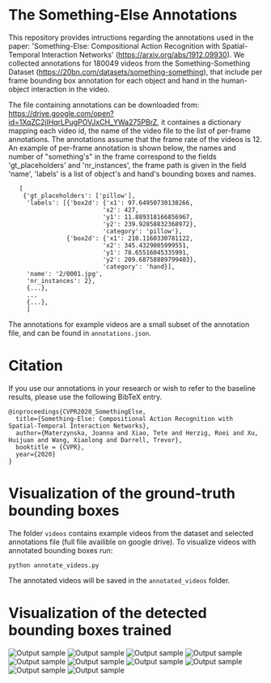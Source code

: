 # The Something-Else Annotations
This repository provides intructions regarding the annotations used in the paper: 'Something-Else: Compositional Action Recognition with Spatial-Temporal Interaction Networks' (https://arxiv.org/abs/1912.09930).
We collected annotations for 180049 videos from the Something-Something Dataset (https://20bn.com/datasets/something-something), that include per frame bounding box annotation for each object and hand in the human-object interaction in the video.

The file containing annotations can be downloaded from:
https://drive.google.com/open?id=1XqZC2jIHqrLPugPOVJxCH_YWa275PBrZ,
it containes a dictionary mapping each video id, the name of the video file to the list of per-frame annotations. The annotations assume that the frame rate of the videos is 12.
An example of per-frame annotation is shown below, the names and number of "something's" in the frame correspond to the fields
'gt_placeholders' and 'nr_instances', the frame path is given in the field 'name', 'labels' is a list of object's and hand's bounding boxes and names.

```
   [
    {'gt_placeholders': ['pillow'],
     'labels': [{'box2d': {'x1': 97.64950730138266,
                          'x2': 427,
                          'y1': 11.889318166856967,
                          'y2': 239.92858832368972},
                          'category': 'pillow'},
                {'box2d': {'x1': 210.1160330781122,
                          'x2': 345.4329005999551,
                          'y1': 78.65516045335991,
                          'y2': 209.68758889799403},
                          'category': 'hand}],
     'name': '2/0001.jpg',
     'nr_instances': 2}, 
     {...},
     ...
     {...},
     ]
```
The annotations for example videos are a small subset of the annotation file, and can be found in `annotations.json`.

# Citation
If you use our annotations in your research or wish to refer to the baseline results, please use the following BibTeX entry.
```
@inproceedings{CVPR2020_SomethingElse,
  title={Something-Else: Compositional Action Recognition with Spatial-Temporal Interaction Networks},
  author={Materzynska, Joanna and Xiao, Tete and Herzig, Roei and Xu, Huijuan and Wang, Xiaolong and Darrell, Trevor},
  booktitle = {CVPR},
  year={2020}
}
```

# Visualization of the ground-truth bounding boxes
The folder `videos` contains example videos from the dataset and selected annotations file (full file availible on google drive). To visualize videos with annotated bounding boxes run:

```python annotate_videos.py```

The annotated videos will be saved in the `annotated_videos` folder.

# Visualization of the detected bounding boxes trained

![Output sample](https://github.com/joaanna/something_else/blob/master/videos/tracking_annotations/10015.gif)
![Output sample](https://github.com/joaanna/something_else/blob/master/videos/tracking_annotations/130153.gif)
![Output sample](https://github.com/joaanna/something_else/blob/master/videos/tracking_annotations/154439.gif)
![Output sample](https://github.com/joaanna/something_else/blob/master/videos/tracking_annotations/174270.gif)
![Output sample](https://github.com/joaanna/something_else/blob/master/videos/tracking_annotations/17628.gif)
![Output sample](https://github.com/joaanna/something_else/blob/master/videos/tracking_annotations/21037.gif)
![Output sample](https://github.com/joaanna/something_else/blob/master/videos/tracking_annotations/24719.gif)
![Output sample](https://github.com/joaanna/something_else/blob/master/videos/tracking_annotations/31061.gif)
![Output sample](https://github.com/joaanna/something_else/blob/master/videos/tracking_annotations/31156.gif)
![Output sample](https://github.com/joaanna/something_else/blob/master/videos/tracking_annotations/35176.gif)
